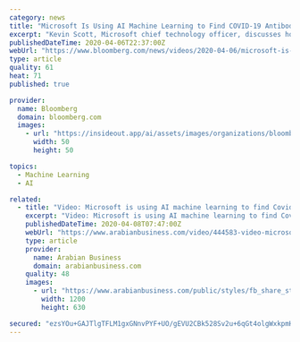 ```yaml
---
category: news
title: "Microsoft Is Using AI Machine Learning to Find COVID-19 Antibodies, Says CTO"
excerpt: "Kevin Scott, Microsoft chief technology officer, discusses how Microsoft is helping with internet access and in the healthcare arena during the COVID-19 crisis. He speaks with Emily Chang on \"Bloomberg Technology."
publishedDateTime: 2020-04-06T22:37:00Z
webUrl: "https://www.bloomberg.com/news/videos/2020-04-06/microsoft-is-using-ai-machine-learning-to-find-covid-19-antibodies-says-cto-video"
type: article
quality: 61
heat: 71
published: true

provider:
  name: Bloomberg
  domain: bloomberg.com
  images:
    - url: "https://insideout.app/ai/assets/images/organizations/bloomberg.com-50x50.jpg"
      width: 50
      height: 50

topics:
  - Machine Learning
  - AI

related:
  - title: "Video: Microsoft is using AI machine learning to find Covid-19 antibodies, says CTO"
    excerpt: "Video: Microsoft is using AI machine learning to find Covid-19 antibodies, says CTO Kevin Scott, Microsoft chief technology officer, discusses how Microsoft is helping with internet access and in the healthcare arena during the Covid-19 crisis."
    publishedDateTime: 2020-04-08T07:47:00Z
    webUrl: "https://www.arabianbusiness.com/video/444583-video-microsoft-is-using-ai-machine-learning-to-find-covid-19-antibodies-says-cto"
    type: article
    provider:
      name: Arabian Business
      domain: arabianbusiness.com
    quality: 48
    images:
      - url: "https://www.arabianbusiness.com/public/styles/fb_share_style_image/public/images/2020/04/08/Kevin-Scott_Microsoft.jpg?itok=66MHkhi8"
        width: 1200
        height: 630

secured: "ezsYOu+GAJTlgTFLM1gxGNnvPYF+UO/gEVU2CBk528Sv2u+6qGt4olgWxkpmHOg1sa9M/ThFc7IqTjOOxRuT6xy172cDkAuc6pT06taF+yhS2GKykZDm13ca1UXYWS23se/q/0YCk0q1q0bAnfGE+s4wyPD+uy4M9dC8/3IrsMYMSV9/zb1Wqhqp5H3ZjZQhzA4vWqdxWc6JhR6IAlx+vuCeoCrsby+HzFDuaea23bulHA/co/I+1ZYObP951qch554dNYBfWlWcC9lD3RZj3Jf6IIl3ghILD+dnAYY3MmK7v2DRy46gdwDeEEcLPmUx;qqLe5pTQvkulnB3OlI1GOQ=="
---
```


